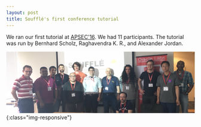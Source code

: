 ```yaml
---
layout: post
title: Soufflé's first conference tutorial
---
```

We ran our first tutorial at [APSEC'16](http://www.apsec2016.org). We had 11 participants. The tutorial was run by Bernhard Scholz, Raghavendra K. R., and Alexander Jordan. 

![image-title-here](/images/apsec16.jpg){:class="img-responsive"}

